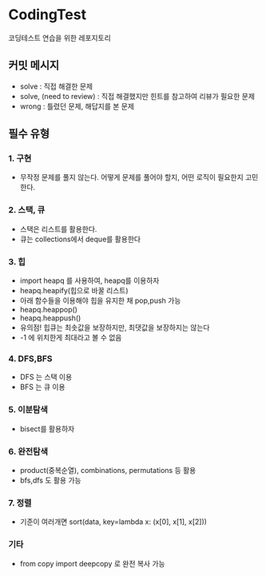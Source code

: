 # CodingTest
코딩테스트 연습을 위한 레포지토리

## 커밋 메시지

- solve : 직접 해결한 문제
- solve, (need to review) : 직접 해결했지만 힌트를 참고하여 리뷰가 필요한 문제
- wrong : 틀렸던 문제, 해답지를 본 문제

## 필수 유형

### 1. 구현
- 무작정 문제를 풀지 않는다. 어떻게 문제를 풀어야 할지, 어떤 로직이 필요한지 고민한다.

### 2. 스택, 큐
- 스택은 리스트를 활용한다.
- 큐는 collections에서 deque를 활용한다

### 3. 힙
- import heapq 를 사용하여, heapq를 이용하자
- heapq.heapify(힙으로 바꿀 리스트)
- 아래 함수들을 이용해야 힙을 유지한 채 pop,push 가능
- heapq.heappop()
- heapq.heappush()
- 유의점! 힙큐는 최솟값을 보장하지만, 최댓값을 보장하지는 않는다
- -1 에 위치한게 최대라고 볼 수 없음

### 4. DFS,BFS
- DFS 는 스택 이용
- BFS 는 큐 이용

### 5. 이분탐색
- bisect를 활용하자

### 6. 완전탐색
- product(중복순열), combinations, permutations 등 활용
- bfs,dfs 도 활용 가능

### 7. 정렬
- 기준이 여러개면 sort(data, key=lambda x: (x[0], x[1], x[2]))

### 기타
- from copy import deepcopy 로 완전 복사 가능